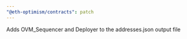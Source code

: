 ```yaml
---
"@eth-optimism/contracts": patch
---
```


Adds OVM_Sequencer and Deployer to the addresses.json output file
